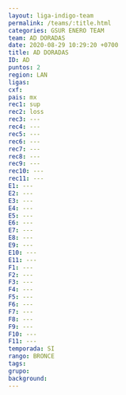 ```yaml
---
layout: liga-indigo-team
permalink: /teams/:title.html
categories: GSUR ENERO TEAM
team: AD DORADAS
date: 2020-08-29 10:29:20 +0700
title: AD DORADAS
ID: AD
puntos: 2
region: LAN
ligas: 
cxf: 
pais: mx
rec1: sup
rec2: loss
rec3: ---
rec4: ---
rec5: ---
rec6: ---
rec7: ---
rec8: ---
rec9: ---
rec10: ---
rec11: ---
E1: ---
E2: ---
E3: ---
E4: ---
E5: ---
E6: ---
E7: ---
E8: ---
E9: ---
E10: ---
E11: ---
F1: ---
F2: ---
F3: ---
F4: ---
F5: ---
F6: ---
F7: ---
F8: ---
F9: ---
F10: ---
F11: ---
temporada: SI
rango: BRONCE
tags: 
grupo: 
background:
---
```

